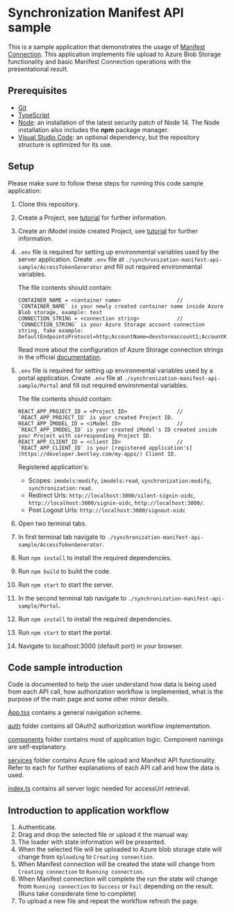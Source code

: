 # Synchronization Manifest API sample

This is a sample application that demonstrates the usage of [Manifest Connection](https://developer.bentley.com/apis/synchronization/operations/get-manifest-connection/). This application implements file upload to Azure Blob Storage functionality and basic Manifest Connection operations with the presentational result.

## Prerequisites

- [Git](https://git-scm.com/)
- [TypeScript](https://www.typescriptlang.org/)
- [Node](https://nodejs.org/en/): an installation of the latest security patch of Node 14. The Node installation also includes the **npm** package manager.
- [Visual Studio Code](https://code.visualstudio.com/): an optional dependency, but the repository structure is optimized for its use.

## Setup

Please make sure to follow these steps for running this code sample application:

1.  Clone this repository.
1.  Create a Project, see [tutorial](https://developer.bentley.com/tutorials/create-and-query-projects-guide/) for further information.
1.  Create an iModel inside created Project, see [tutorial](https://developer.bentley.com/tutorials/create-empty-imodel/) for further information.  
1.  `.env` file is required for setting up environmental variables used by the server application. Create `.env` file at `./synchronization-manifest-api-sample/AccessTokenGenerator` and fill out required environmental variables.

    The file contents should contain:
    ```
    CONTAINER_NAME = <container name>                  // `CONTAINER_NAME` is your newly created container name inside Azure Blob storage, example: test
    CONNECTION_STRING = <connection string>            // `CONNECTION_STRING` is your Azure Storage account connection string, fake example: DefaultEndpointsProtocol=http;AccountName=devstoreaccount1;AccountKey=Eby8vdM02xNOcqFlqUwJPLlmEtl6IFsuFq2UVErCz4I6tq/K1SZFPTOtr/KBHBeksoGMGw==;
    ```
    
    Read more about the configuration of Azure Storage connection strings in the official [documentation](https://docs.microsoft.com/en-us/azure/storage/common/storage-configure-connection-string).

1.  `.env` file is required for setting up environmental variables used by a portal application. Create `.env` file at `./synchronization-manifest-api-sample/Portal` and fill out required environmental variables.

    The file contents should contain:

    ```
    REACT_APP_PROJECT_ID = <Project ID>                // `REACT_APP_PROJECT_ID` is your created Project ID.
    REACT_APP_IMODEL_ID = <iModel ID>                  // `REACT_APP_IMODEL_ID` is your created iModel's ID created inside your Project with corresponding Project ID.
    REACT_APP_CLIENT_ID = <client ID>                  // `REACT_APP_CLIENT_ID` is your [registered application's](https://developer.bentley.com/my-apps/) Client ID. 
    ```    
    Registered application's:

    * Scopes: `imodels:modify`, `imodels:read`, `synchronization:modify`, `synchronization:read`.
    * Redirect Urls: `http://localhost:3000/silent-signin-oidc`, `http://localhost:3000/signin-oidc`, `http://localhost:3000/`.
    * Post Logout Urls: `http://localhost:3000/signout-oidc`

1.  Open two terminal tabs.
1.  In first terminal tab navigate to `./synchronization-manifest-api-sample/AccessTokenGenerator`.
1.  Run `npm install` to install the required dependencies.
1.  Run `npm build` to build the code.
1.  Run `npm start` to start the server.
1.  In the second terminal tab navigate to `./synchronization-manifest-api-sample/Portal`.
1.  Run `npm install` to install the required dependencies.
1.  Run `npm start` to start the portal.
1.  Navigate to localhost:3000 (default port) in your browser.
## Code sample introduction

Code is documented to help the user understand how data is being used from each API call, how authorization workflow is implemented, what is the purpose of the main page and some other minor details.

[App.tsx](./Portal/src/App.tsx) contains a general navigation scheme.

[auth](./Portal/src/auth) folder contains all OAuth2 authorization workflow implementation.

[components](./Portal/src/components) folder contains most of application logic. Component namings are self-explanatory.

[services](./Portal/src/services) folder contains Azure file upload and Manifest API functionality. Refer to each for further explanations of each API call and how the data is used.

[index.ts](./AccessTokenGenerator/index.ts) contains all server logic needed for accessUrl retrieval.

## Introduction to application workflow

1.  Authenticate.
1.  Drag and drop the selected file or upload it the manual way.
1.  The loader with state information will be presented.
1.  When the selected file will be uploaded to Azure blob storage state will change from `Uploading` to `Creating connection`.
1.  When Manifest connection will be created the state will change from `Creating connection` to `Running connection`.
1.  When Manifest connection will complete the run the state will change from `Running connection` to `Success` or `Fail` depending on the result. (Runs take considerate time to complete)
1.  To upload a new file and repeat the workflow refresh the page.
